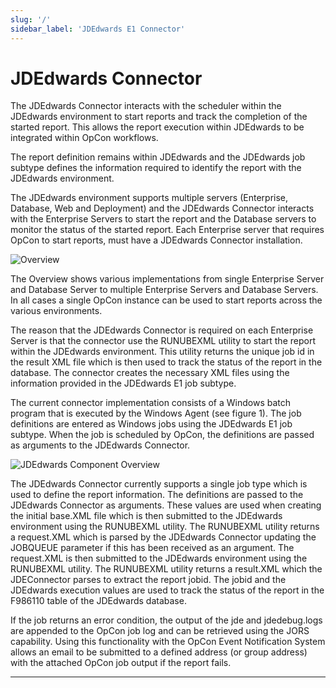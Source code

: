 ```yaml
---
slug: '/'
sidebar_label: 'JDEdwards E1 Connector'
---
```


# JDEdwards Connector

The JDEdwards Connector interacts with the scheduler within the JDEdwards environment to start reports and track the completion of the started report. This allows the 
report execution within JDEdwards to be integrated within OpCon workflows.

The report definition remains within JDEdwards and the JDEdwards job subtype defines the information required to identify the report with the JDEdwards environment.

The JDEdwards environment supports multiple servers (Enterprise, Database, Web and Deployment) and the JDEdwards Connector interacts with the Enterprise Servers to 
start the report and the Database servers to monitor the status of the started report. Each Enterprise server that requires OpCon to start reports, must have a 
JDEdwards Connector installation.

![Overview](/img/jde-overview.png)

The Overview shows various implementations from single Enterprise Server and Database Server to multiple Enterprise Servers and Database Servers. In all cases a single 
OpCon instance can be used to start reports across the various environments.

The reason that the JDEdwards Connector is required on each Enterprise Server is that the connector use the RUNUBEXML utility to start the report within the JDEdwards 
environment. This utility returns the unique job id in the result XML file which is then used to track the status of the report in the database. The connector creates 
the necessary XML files using the information provided in the JDEdwards E1 job subtype.

The current connector implementation consists of a Windows batch program that is executed by the Windows Agent (see figure 1). The job definitions are entered as Windows 
jobs using the JDEdwards E1 job subtype. When the job is scheduled by OpCon, the definitions are passed as arguments to the JDEdwards Connector.

![JDEdwards Component Overview](/img/connector-component-overview.png)

The JDEdwards Connector currently supports a single job type which is used to define the report information. The definitions are passed to the JDEdwards Connector as arguments. 
These values are used when creating the initial base.XML file which is then submitted to the JDEdwards environment using the RUNUBEXML utility. The RUNUBEXML utility returns a 
request.XML which is parsed by the JDEdwards Connector updating the JOBQUEUE parameter if this has been received as an argument. The request.XML is then submitted to the JDEdwards 
environment using the RUNUBEXML utility. The RUNUBEXML utility returns a result.XML which the JDEConnector parses to extract the report jobid. The jobid and the JDEdwards execution 
values are used to track the status of the report in the F986110 table of the JDEdwards database.

If the job returns an error condition, the output of the jde and jdedebug.logs are appended to the OpCon job log and can be retrieved using the JORS capability. Using this functionality 
with the OpCon Event Notification System allows an email to be submitted to a defined address (or group address) with the attached OpCon job output if the report fails.

---